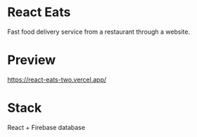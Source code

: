 # React Eats

Fast food delivery service from a restaurant through a website.

# Preview

https://react-eats-two.vercel.app/

# Stack

React + Firebase database
